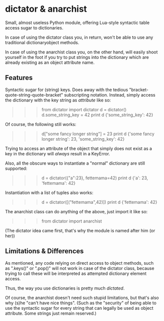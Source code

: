 # dictator & anarchist #

Small, almost useless Python module, offering Lua-style syntactic table access sugar to dictionaries. 

In case of using the dictator class you, in return, won't be able to use any traditional dictionaryobject methods. 

In case of using the anarchist class you, on the other hand, will easily shoot yourself in the foot if you try to put strings into the dictionary which are already existing as an object attribute name.

## Features ##

Syntactic sugar for (string) keys. Does away with the tedious "bracket-quote-string-quote-bracket" subscripting notation. Instead, simply access the dictionary with the key string as  _attribute_ like so:

>>> from dictator import dictator
>>> d = dictator()
>>> d.some_string_key = 42
>>> print d
{'some_string_key': 42}

Of course, the following still works:

>>> d["some fancy longer string"] = 23
>>> print d
{'some fancy longer string': 23, 'some_string_key': 42}

Trying to access an attribute of the object that simply does not exist as a key in the dictionary will _always_ result in a KeyError.

Also, all the obscure ways to instantiate a "normal" dictionary are still supported:

>>> d = dictator({"a":23}, fettemama=42)
>>> print d
{'a': 23, 'fettemama': 42}

Instantiation with a list of tuples also works:

>>> d = dictator([("fettemama",42)])
>>> print d
{'fettemama': 42}

The anarchist class can do anything of the above, just import it like so:
>>> from dictator import anarchist

(The dictator idea came first, that's why the module is named after him (or her))

## Limitations & Differences ##

As mentioned, any code relying on direct access to object methods, such as ".keys()" or
".pop()" will not work in case of the dictator class, because trying to call these will be interpreted as attempted dictionary element access. 

Thus, the way you use dictionaries is pretty much _dictated_. 

Of course, the anarchist doesn't need such stupid limitations, but that's also why (s)he "can't have nice things". (Such as the "security" of being able to use the syntactic sugar for every string that can legally be used as object attribute. Some strings just remain reserved.) 

